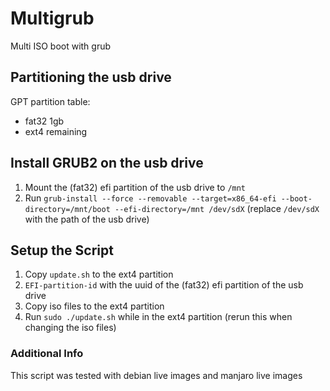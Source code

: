 # Multigrub

Multi ISO boot with grub

## Partitioning the usb drive

GPT partition table:
- fat32 1gb
- ext4 remaining

## Install GRUB2 on the usb drive

1. Mount the (fat32) efi partition of the usb drive to `/mnt`
2. Run `grub-install --force --removable --target=x86_64-efi --boot-directory=/mnt/boot --efi-directory=/mnt /dev/sdX` (replace `/dev/sdX` with the path of the usb drive)

## Setup the Script
1. Copy `update.sh` to the ext4 partition
2. `EFI-partition-id` with the uuid of the (fat32) efi partition of the usb drive
3. Copy iso files to the ext4 partition
4. Run `sudo ./update.sh` while in the ext4 partition (rerun this when changing the iso files)


### Additional Info

This script was tested with debian live images and manjaro live images

